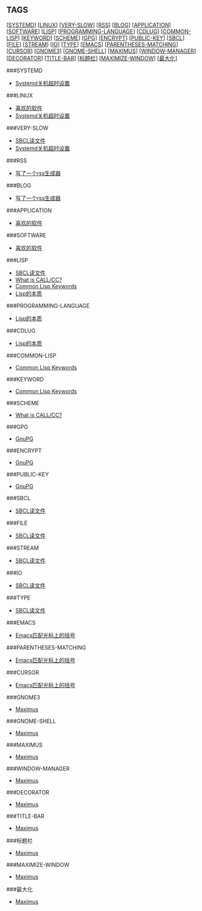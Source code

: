 TAGS
----

[[SYSTEMD](#SYSTEMD)] [[LINUX](#LINUX)] [[VERY-SLOW](#VERY-SLOW)] [[RSS](#RSS)] [[BLOG](#BLOG)] [[APPLICATION](#APPLICATION)] [[SOFTWARE](#SOFTWARE)] [[LISP](#LISP)] [[PROGRAMMING-LANGUAGE](#PROGRAMMING-LANGUAGE)] [[CDLUG](#CDLUG)] [[COMMON-LISP](#COMMON-LISP)] [[KEYWORD](#KEYWORD)] [[SCHEME](#SCHEME)] [[GPG](#GPG)] [[ENCRYPT](#ENCRYPT)] [[PUBLIC-KEY](#PUBLIC-KEY)] [[SBCL](#SBCL)] [[FILE](#FILE)] [[STREAM](#STREAM)] [[IO](#IO)] [[TYPE](#TYPE)] [[EMACS](#EMACS)] [[PARENTHESES-MATCHING](#PARENTHESES-MATCHING)] [[CURSOR](#CURSOR)] [[GNOME3](#GNOME3)] [[GNOME-SHELL](#GNOME-SHELL)] [[MAXIMUS](#MAXIMUS)] [[WINDOW-MANAGER](#WINDOW-MANAGER)] [[DECORATOR](#DECORATOR)] [[TITLE-BAR](#TITLE-BAR)] [[标题栏](#标题栏)] [[MAXIMIZE-WINDOW](#MAXIMIZE-WINDOW)] [[最大化](#最大化)] 

###SYSTEMD<a name="SYSTEMD"/>

* [Systemd关机超时设置](./systemd_timeout.md)

###LINUX<a name="LINUX"/>

* [喜欢的软件](./02_favorite_software.md)
* [Systemd关机超时设置](./systemd_timeout.md)

###VERY-SLOW<a name="VERY-SLOW"/>

* [SBCL读文件](./06_sbcl_reading_file.md)
* [Systemd关机超时设置](./systemd_timeout.md)

###RSS<a name="RSS"/>

* [写了一个rss生成器](./08_rss.md)

###BLOG<a name="BLOG"/>

* [写了一个rss生成器](./08_rss.md)

###APPLICATION<a name="APPLICATION"/>

* [喜欢的软件](./02_favorite_software.md)

###SOFTWARE<a name="SOFTWARE"/>

* [喜欢的软件](./02_favorite_software.md)

###LISP<a name="LISP"/>

* [SBCL读文件](./06_sbcl_reading_file.md)
* [What is CALL/CC?](./00_what_is_call_cc.md)
* [Common Lisp Keywords](./04_common_lisp_keywords.md)
* [Lisp的本质](./05_essence_of_lisp.md)

###PROGRAMMING-LANGUAGE<a name="PROGRAMMING-LANGUAGE"/>

* [Lisp的本质](./05_essence_of_lisp.md)

###CDLUG<a name="CDLUG"/>

* [Lisp的本质](./05_essence_of_lisp.md)

###COMMON-LISP<a name="COMMON-LISP"/>

* [Common Lisp Keywords](./04_common_lisp_keywords.md)

###KEYWORD<a name="KEYWORD"/>

* [Common Lisp Keywords](./04_common_lisp_keywords.md)

###SCHEME<a name="SCHEME"/>

* [What is CALL/CC?](./00_what_is_call_cc.md)

###GPG<a name="GPG"/>

* [GnuPG](./07_gpg.md)

###ENCRYPT<a name="ENCRYPT"/>

* [GnuPG](./07_gpg.md)

###PUBLIC-KEY<a name="PUBLIC-KEY"/>

* [GnuPG](./07_gpg.md)

###SBCL<a name="SBCL"/>

* [SBCL读文件](./06_sbcl_reading_file.md)

###FILE<a name="FILE"/>

* [SBCL读文件](./06_sbcl_reading_file.md)

###STREAM<a name="STREAM"/>

* [SBCL读文件](./06_sbcl_reading_file.md)

###IO<a name="IO"/>

* [SBCL读文件](./06_sbcl_reading_file.md)

###TYPE<a name="TYPE"/>

* [SBCL读文件](./06_sbcl_reading_file.md)

###EMACS<a name="EMACS"/>

* [Emacs匹配光标上的括号](./03_emacs_matching_parens_ON_cursor.md)

###PARENTHESES-MATCHING<a name="PARENTHESES-MATCHING"/>

* [Emacs匹配光标上的括号](./03_emacs_matching_parens_ON_cursor.md)

###CURSOR<a name="CURSOR"/>

* [Emacs匹配光标上的括号](./03_emacs_matching_parens_ON_cursor.md)

###GNOME3<a name="GNOME3"/>

* [Maximus](./01_maximus.md)

###GNOME-SHELL<a name="GNOME-SHELL"/>

* [Maximus](./01_maximus.md)

###MAXIMUS<a name="MAXIMUS"/>

* [Maximus](./01_maximus.md)

###WINDOW-MANAGER<a name="WINDOW-MANAGER"/>

* [Maximus](./01_maximus.md)

###DECORATOR<a name="DECORATOR"/>

* [Maximus](./01_maximus.md)

###TITLE-BAR<a name="TITLE-BAR"/>

* [Maximus](./01_maximus.md)

###标题栏<a name="标题栏"/>

* [Maximus](./01_maximus.md)

###MAXIMIZE-WINDOW<a name="MAXIMIZE-WINDOW"/>

* [Maximus](./01_maximus.md)

###最大化<a name="最大化"/>

* [Maximus](./01_maximus.md)

